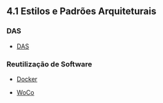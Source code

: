 ## 4.1 Estilos e Padrões Arquiteturais

### DAS

* [DAS](/Arquitetura%20de%20Software/4.1%20Estilos%20e%20Padrões%20Arquiteturais/DAS.md)

### Reutilização de Software

* [Docker](/Arquitetura%20de%20Software/Reutilizacao/docker-backend.md)

* [WoCo](/Arquitetura%20de%20Software/Reutilizacao/reutilizacao_WoCo.md)
